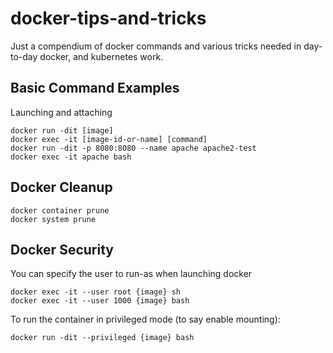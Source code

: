 # docker-tips-and-tricks
Just a compendium of docker commands and various tricks needed in day-to-day docker, and kubernetes work. 

## Basic Command Examples
Launching and attaching

```
docker run -dit [image]
docker exec -it [image-id-or-name] [command]
docker run -dit -p 8080:8080 --name apache apache2-test
docker exec -it apache bash
```

## Docker Cleanup
```
docker container prune
docker system prune
```

## Docker Security
You can specify the user to run-as when launching docker
```
docker exec -it --user root {image} sh
docker exec -it --user 1000 {image} bash
```
To run the container in privileged mode (to say enable mounting):
```
docker run -dit --privileged {image} bash
```


